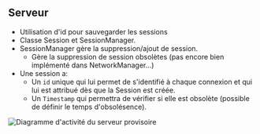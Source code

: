 ## Serveur
- Utilisation d'id pour sauvegarder les sessions
- Classe Session et SessionManager.
- SessionManager gère la suppression/ajout de session.
    - Gère la suppression de session obsolètes (pas encore bien implémenté dans NetworkManager...)
- Une session a:
    - Un `id` unique qui lui permet de s'identifié à chaque connexion et qui lui est
    attribué dès que la Session est créée.
    - Un `Timestamp` qui permettra de vérifier si elle est obsolète (possible de
         définir le temps d'obsolésence).

![Diagramme d'activité du serveur provisoire](http://www.plantuml.com/plantuml/proxy?src=https://raw.githubusercontent.com/heig-vd-pro2017/projet/master/server/activity_diagram.plantuml)
